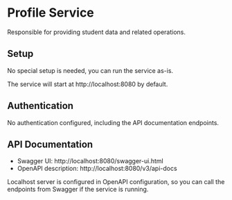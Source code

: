 # Profile Service
Responsible for providing student data and related operations.

## Setup
No special setup is needed, you can run the service as-is.

The service will start at http://localhost:8080 by default.

## Authentication
No authentication configured, including the API documentation endpoints.

## API Documentation
- Swagger UI: http://localhost:8080/swagger-ui.html
- OpenAPI description: http://localhost:8080/v3/api-docs

Localhost server is configured in OpenAPI configuration, so you can call the endpoints from Swagger
if the service is running.